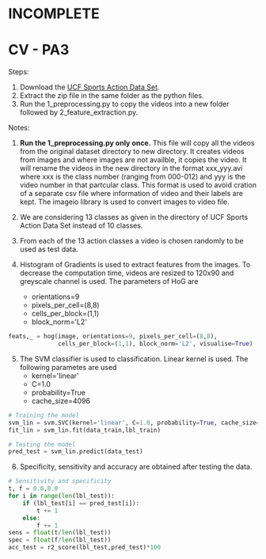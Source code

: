 # INCOMPLETE
# CV - PA3
Steps:
1. Download the [UCF Sports Action Data Set](http://crcv.ucf.edu/data/ucf_sports_actions.zip).
2. Extract the zip file in the same folder as the python files.
3. Run the 1_preprocessing.py to copy the videos into a new folder followed by 2_feature_extraction.py.

Notes:
1. **Run the 1_preprocessing.py only once.** This file will copy all the videos from the original dataset directory to new directory. It creates videos from images and where images are not availble, it copies the video. It will rename the videos in the new directory in the format  xxx_yyy.avi where xxx is the class number (ranging from 000-012) and yyy is the video number in that partcular class. This format is used to avoid cration of a separate csv file where information of video and their labels are kept. The imageio library is used to convert images to video file.
	
2. We are considering 13 classes as given in the directory of UCF Sports Action Data Set instead of 10 classes.

3. From each of the 13 action classes a video is chosen randomly to be used as test data.

4. Histogram of Gradients is used to extract features from the images. To decrease the computation time, videos are resized to 120x90 and greyscale channel is used. The parameters of HoG are
   - orientations=9
   - pixels_per_cell=(8,8)
   - cells_per_block=(1,1)
   - block_norm='L2'
```python
feats,_ = hog(image, orientations=9, pixels_per_cell=(8,8),
              cells_per_block=(1,1), block_norm='L2', visualise=True)
```

5. The SVM classifier is used to classification. Linear kernel is used. The following parametes are used
   - kernel='linear'
   - C=1.0
   - probability=True
   - cache_size=4096
```python
# Training the model
svm_lin = svm.SVC(kernel='linear', C=1.0, probability=True, cache_size=4096)
fit_lin = svm_lin.fit(data_train,lbl_train)

# Testing the model
pred_test = svm_lin.predict(data_test)
```
   
6. Specificity, sensitivity and accuracy are obtained after testing the data.
```python
# Sensitivity and specificity
t, f = 0.0,0.0
for i in range(len(lbl_test)):
    if (lbl_test[i] == pred_test[i]):
        t += 1
    else:
        f += 1
sens = float(t/len(lbl_test))
spec = float(f/len(lbl_test))
acc_test = r2_score(lbl_test,pred_test)*100
```
